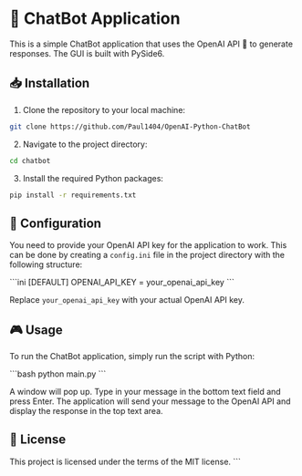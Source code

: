 # 🤖 ChatBot Application

This is a simple ChatBot application that uses the OpenAI API 🧠 to generate responses. The GUI is built with PySide6.

## 📥 Installation

1. Clone the repository to your local machine:

```bash
git clone https://github.com/Paul1404/OpenAI-Python-ChatBot
```

2. Navigate to the project directory:

```bash
cd chatbot
```

3. Install the required Python packages:

```bash
pip install -r requirements.txt
```

## 🔐 Configuration

You need to provide your OpenAI API key for the application to work. This can be done by creating a `config.ini` file in the project directory with the following structure:

\```ini
[DEFAULT]
OPENAI_API_KEY = your_openai_api_key
\```

Replace `your_openai_api_key` with your actual OpenAI API key.

## 🎮 Usage

To run the ChatBot application, simply run the script with Python:

\```bash
python main.py
\```

A window will pop up. Type in your message in the bottom text field and press Enter. The application will send your message to the OpenAI API and display the response in the top text area.

## 📜 License

This project is licensed under the terms of the MIT license.
\```

 
